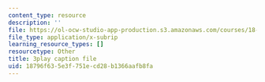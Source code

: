 ```yaml
---
content_type: resource
description: ''
file: https://ol-ocw-studio-app-production.s3.amazonaws.com/courses/18-02-multivariable-calculus-fall-2007/18796f635e3f751ecd28b1366aafb8fa_UYe98CcxPbs.srt
file_type: application/x-subrip
learning_resource_types: []
resourcetype: Other
title: 3play caption file
uid: 18796f63-5e3f-751e-cd28-b1366aafb8fa
---
```

